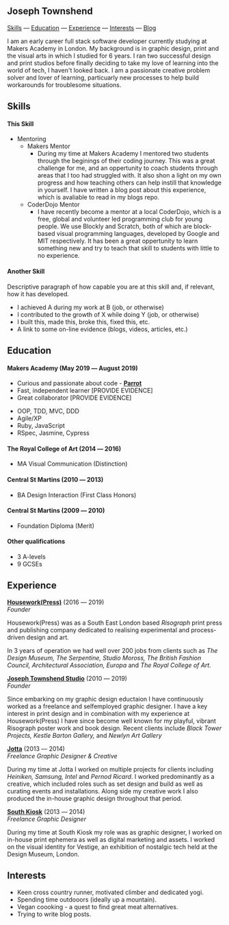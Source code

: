 ## Joseph Townshend

[Skills](#skills) –– [Education](#education) –– [Experience](#experience) –– [Interests](#interests) –– [Blog](https://github.com/josephtownshend/Blog)

I am an early career full stack software developer currently studying at Makers Academy in London. My background is in graphic design, print and the visual arts in which I studied for 6 years. I ran two successful design and print studios before finally deciding to take my love of learning into the world of tech, I haven't looked back. I am a passionate creative problem solver and lover of learning, particuarly new processes to help build workarounds for troublesome situations.

## Skills

#### This Skill

- Mentoring
  - Makers Mentor
    - During my time at Makers Academy I mentored two students through the beginings of their coding journey. This was a great challenge for me, and an oppertunity to coach students through areas that I too had struggled with. It also shon a light on my own progress and how teaching others can help instill that knowledge in yourself. I have written a blog post about this experience, which is avaliable to read in my blogs repo.
  - CoderDojo Mentor
    - I have recently become a mentor at a local CoderDojo, which is a free, global and volunteer led programming club for young people. We use Blockly and Scratch, both of which are block-based visual programming languages, developed by Google and MIT respectively. It has been a great oppertunity to learn something new and try to teach that skill to students with little to no experience. 


#### Another Skill

Descriptive paragraph of how capable you are at this skill and, if relevant, how it has developed.

- I achieved A during my work at B (job, or otherwise)
- I contributed to the growth of X while doing Y (job, or otherwise)
- I built this, made this, broke this, fixed this, etc.
- A link to some on-line evidence (blogs, videos, articles, etc.)

## Education

#### Makers Academy (May 2019 –– August 2019)

* Curious and passionate about code - **<a href="https://github.com/josephtownshend/Parrot" target="blank">Parrot</a>**
* Fast, independent learner [PROVIDE EVIDENCE]
* Great collaborator [PROVIDE EVIDENCE]

- OOP, TDD, MVC, DDD
- Agile/XP
- Ruby, JavaScript
- RSpec, Jasmine, Cypress

#### The Royal College of Art (2014 –– 2016)

- MA Visual Communication (Distinction)

#### Central St Martins (2010 –– 2013)
- BA Design Interaction (First Class Honors)

#### Central St Martins (2009 –– 2010)
- Foundation Diploma (Merit)

#### Other qualifications
- 3 A-levels
- 9 GCSEs

## Experience


**<a href="http://www.housework.press" target="blank">Housework(Press)</a>** (2016 –– 2019)    
*Founder*

Housework(Press) was as a South East London based *Risograph* print press and publishing company dedicated to realising experimental and process-driven design and art.

In 3 years of operation we had well over 200 jobs from clients such as *The Design Museum, The Serpentine, Studio Moross, The British Fashion Council, Architectural Association, Europa* and *The Royal College of Art.*

**<a href="http://www.joe-t.com" target="blank">Joseph Townshend Studio</a>** (2010 –– 2019)   
*Founder*  

Since embarking on my graphic design eductaion I have continuously worked as a freelance and selfemployed graphic designer. I have a key interest in print design and in combination with my experience at Housework(Press) I have since become well known for my playful, vibrant Risograph poster work and book design. Recent clients include *Black Tower Projects, Kestle Barton Gallery,* and *Newlyn Art Gallery*

**<a href="http://www.jotta.com" target="blank">Jotta</a>** (2013 –– 2014)\
*Freelance Graphic Designer & Creative*

During my time at Jotta I worked on multiple projects for clients including *Heiniken, Samsung, Intel* and *Pernod Ricard*. I worked predominantly as a creative, which included roles such as set design and build as well as curating events and installations. Along side my creative work I also produced the in-house graphic design throughout that period. 

**<a href="http://www.southkiosk.com" target="blank">South Kiosk</a>** (2013 –– 2014)\
*Freelance Graphic Designer*

During my time at South Kiosk my role was as graphic designer, I worked on in-house print ephemera as well as digital marketing and assets. I worked on the visual identity for Vestige, an exhibition of nostalgic tech held at the Design Museum, London.

## Interests

* Keen cross country runner, motivated climber and dedicated yogi.
* Spending time outdooors (ideally up a mountain).
* Vegan coooking - a quest to find great meat alternatives.
* Trying to write blog posts. 

